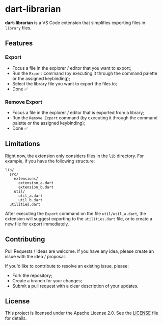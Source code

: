 # dart-librarian

**dart-librarian** is a VS Code extension that simplifies exporting files in `library` files.

## Features

### Export

- Focus a file in the explorer / editor that you want to export;
- Run the `Export` command (by executing it through the command palette or the assigned keybinding);
- Select the library file you want to export the files to;
- Done ✅

### Remove Export

- Focus a file in the explorer / editor that is exported from a library;
- Run the `Remove Export` command (by executing it through the command palette or the assigned keybinding);
- Done ✅

## Limitations

Right now, the extension only considers files in the `lib` directory. For example, if you have the following structure:

```
lib/
  src/
    extensions/
      extension_a.dart
      extension_b.dart
    util/
      util_a.dart
      util_b.dart
  utilities.dart
```

After executing the `Export` command on the file `util/util_a.dart`, the extension will suggest exporting to the `utilities.dart` file, or to create a new file for export immediately.

## Contributing

Pull Requests / Ideas are welcome. If you have any idea, please create an issue with the idea / proposal.

If you'd like to contribute to resolve an existing issue, please:

- Fork the repository;
- Create a branch for your changes;
- Submit a pull request with a clear description of your updates.

## License

This project is licensed under the Apache License 2.0. See the [LICENSE](LICENSE) file for details.
